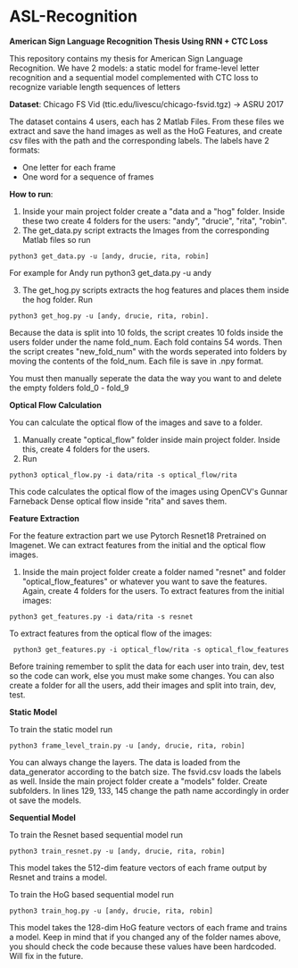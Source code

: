 # ASL-Recognition
**American Sign Language Recognition Thesis Using RNN + CTC Loss**

This repository contains my thesis for American Sign Language Recognition.
We have 2 models: a static model for frame-level letter recognition and a sequential model complemented with CTC loss to recognize variable length  sequences of letters

**Dataset**: 
Chicago FS Vid  (ttic.edu/livescu/chicago-fsvid.tgz) -> ASRU 2017

The dataset contains 4 users, each has 2 Matlab Files.
From these files we extract and save the hand images as well as the HoG Features, and create csv files with the path and the corresponding labels.
The labels have 2 formats: 
- One letter for each frame
- One word for a sequence of frames

**How to run**:
1. Inside your main project folder create a "data and a "hog" folder. Inside these two create 4 folders for the users: "andy", "drucie", "rita", "robin".
2. The get_data.py script extracts the Images from the corresponding Matlab files so run
  ```
  python3 get_data.py -u [andy, drucie, rita, robin]
  ```
  For example for Andy run python3 get_data.py -u andy 
  
3. The get_hog.py scripts extracts the hog features and places them inside the hog folder. Run
```
python3 get_hog.py -u [andy, drucie, rita, robin].
```
 Because the data is split into 10 folds, the script creates 10 folds inside the users folder under the name fold_num. Each fold contains 54 words.
 Then the script creates "new_fold_num"  with the words seperated into folders by moving the contents of the fold_num. Each file is save in .npy format.
 
 You must then manually seperate the data the way you want to and delete the empty folders fold_0 - fold_9
 
 **Optical Flow Calculation**
 
 You can calculate the optical flow of the images and save to a folder.
 1. Manually create "optical_flow" folder inside main project folder. Inside this, create 4 folders for the users.
 2.  Run 
  ```
  python3 optical_flow.py -i data/rita -s optical_flow/rita
  ```
  This code calculates the optical flow of the images using OpenCV's Gunnar Farneback Dense optical flow inside "rita" and saves them.
  
 **Feature Extraction**
 
 For the feature extraction part we use Pytorch Resnet18 Pretrained on Imagenet.
 We can extract features from the initial and the optical flow images.
 1. Inside the main project folder create a folder named "resnet" and folder "optical_flow_features" or whatever you want to save the features. Again, create 4 folders for the users.
 To extract features from the initial images:
 ```
 python3 get_features.py -i data/rita -s resnet
 ```
 To extract features from the optical flow of the images:
 ```
  python3 get_features.py -i optical_flow/rita -s optical_flow_features
 ```
 Before training remember to split the data for each user into train, dev, test so the code can work, else you must make some changes.
 You can also create a folder for all the users, add their images and split into train, dev, test.
 
 **Static Model**
 
 To train the static model run 
 ```
 python3 frame_level_train.py -u [andy, drucie, rita, robin]
 ```
 You can always change the layers. The data is loaded from the data_generator according to the batch size.
 The fsvid.csv loads the labels as well. 
 Inside the main project folder create a "models" folder. Create subfolders. In lines 129, 133, 145 change the path name accordingly in order ot save the models.
 
 **Sequential Model**
 
 To train the Resnet based sequential model run 
 ```
 python3 train_resnet.py -u [andy, drucie, rita, robin]
 ```
This model takes the 512-dim feature vectors of each frame output by Resnet and trains a model.

To train the HoG based sequential model run 
 ```
 python3 train_hog.py -u [andy, drucie, rita, robin]
```
This model takes the 128-dim HoG feature vectors of each frame and trains a model.
Keep in mind that if you changed any of the folder names above, you should check the code because these values have been hardcoded.
Will fix in the future.
